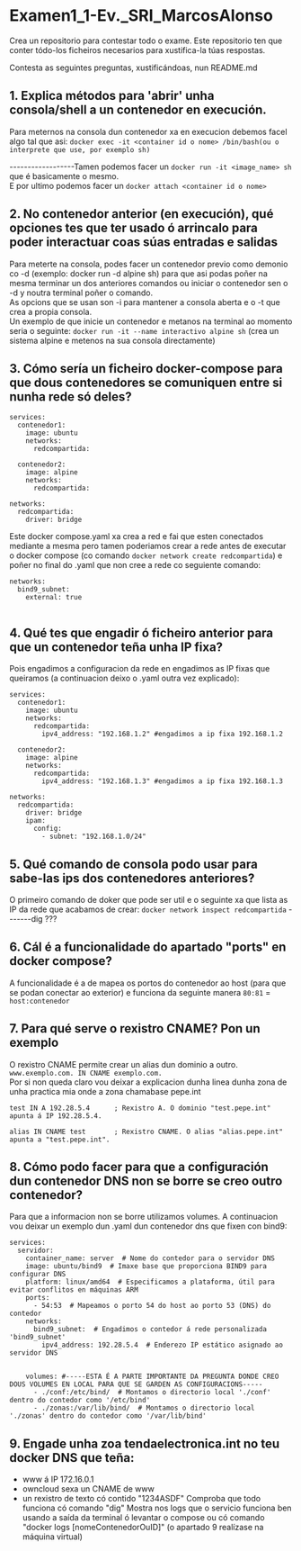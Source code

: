 # Examen1_1-Ev._SRI_MarcosAlonso
Crea un repositorio para contestar todo o exame.
Este repositorio ten que conter tódo-los ficheiros necesarios para xustifica-la túas respostas.

Contesta as seguintes preguntas, xustificándoas, nun README.md

## 1. Explica métodos para 'abrir' unha consola/shell a un contenedor en execución.

Para meternos na consola dun contenedor xa en execucion debemos facel algo tal que asi: `docker exec -it <container id o nome> /bin/bash(ou o interprete que use, por exemplo sh)` 

------------------Tamen podemos facer un `docker run -it <image_name> sh` que é basicamente o mesmo.  
E por ultimo podemos facer un `docker attach <container id o nome>`

## 2. No contenedor anterior (en execución), qué opciones tes que ter usado ó arrincalo para poder interactuar coas súas entradas e salidas
Para meterte na consola, podes facer un contenedor previo como demonio co -d (exemplo: docker run -d alpine sh) para que asi podas poñer na mesma terminar un dos anteriores comandos ou iniciar o contenedor sen o -d y noutra terminal poñer o comando.  
As opcions que se usan son -i para mantener a consola aberta e o -t que crea a propia consola.  
Un exemplo de que inicie un contenedor e metanos na terminal ao momento seria o seguinte: `docker run -it --name interactivo alpine sh` (crea un sistema alpine e metenos na sua consola directamente)



## 3. Cómo sería un ficheiro docker-compose para que dous contenedores se comuniquen entre si nunha rede só deles?
```
services:
  contenedor1:
    image: ubuntu
    networks:
      redcompartida:

  contenedor2:
    image: alpine
    networks:
      redcompartida:

networks:
  redcompartida:
    driver: bridge
```
Este docker compose.yaml xa crea a red e fai que esten conectados mediante a mesma pero tamen poderiamos crear a rede antes de executar o docker compose (co comando `docker network create redcompartida`) e poñer no final do .yaml que non cree a rede co seguiente comando:
```
networks:
  bind9_subnet:
    external: true
    
```
## 4. Qué tes que engadir ó ficheiro anterior para que un contenedor teña unha IP fixa?
Pois engadimos a configuracion da rede en engadimos as IP fixas que queiramos (a continuacion deixo o .yaml outra vez explicado): 
```
services:
  contenedor1:
    image: ubuntu
    networks:
      redcompartida:
        ipv4_address: "192.168.1.2" #engadimos a ip fixa 192.168.1.2

  contenedor2:
    image: alpine
    networks:
      redcompartida:
        ipv4_address: "192.168.1.3" #engadimos a ip fixa 192.168.1.3

networks:
  redcompartida:
    driver: bridge
    ipam:
      config:
        - subnet: "192.168.1.0/24"
```

## 5. Qué comando de consola podo usar para sabe-las ips dos contenedores anteriores?
O primeiro comando de doker que pode ser util e o seguinte xa que lista as IP da rede que acabamos de crear: `docker network inspect redcompartida`
-------dig ???


## 6. Cál é a funcionalidade do apartado "ports" en docker compose?
A funcionalidade é a de mapea os portos do contenedor ao host (para que se podan conectar ao exterior) e funciona da seguinte manera `80:81` = `host:contenedor`


## 7. Para qué serve o rexistro CNAME? Pon un exemplo
O rexistro CNAME permite crear un alias dun dominio a outro.
`www.exemplo.com. IN CNAME exemplo.com.`  
Por si non queda claro vou deixar a explicacion dunha linea dunha zona de unha practica mia onde a zona chamabase pepe.int
```
test IN A 192.28.5.4      ; Rexistro A. O dominio "test.pepe.int" apunta á IP 192.28.5.4.
  
alias IN CNAME test       ; Rexistro CNAME. O alias "alias.pepe.int" apunta a "test.pepe.int".
```

## 8. Cómo podo facer para que a configuración dun contenedor DNS non se borre se creo outro contenedor?
Para que a informacion non se borre utilizamos volumes. A continuacion vou deixar un exemplo dun .yaml dun contenedor dns que fixen con bind9:
```
services:
  servidor:
    container_name: server  # Nome do contedor para o servidor DNS
    image: ubuntu/bind9  # Imaxe base que proporciona BIND9 para configurar DNS
    platform: linux/amd64  # Especificamos a plataforma, útil para evitar conflitos en máquinas ARM
    ports:
      - 54:53  # Mapeamos o porto 54 do host ao porto 53 (DNS) do contedor
    networks:
      bind9_subnet:  # Engadimos o contedor á rede personalizada 'bind9_subnet'
        ipv4_address: 192.28.5.4  # Enderezo IP estático asignado ao servidor DNS


    volumes: #-----ESTA É A PARTE IMPORTANTE DA PREGUNTA DONDE CREO DOUS VOLUMES EN LOCAL PARA QUE SE GARDEN AS CONFIGURACIONS-----
      - ./conf:/etc/bind/  # Montamos o directorio local './conf' dentro do contedor como '/etc/bind'
      - ./zonas:/var/lib/bind/  # Montamos o directorio local './zonas' dentro do contedor como '/var/lib/bind'

```


## 9. Engade unha zoa tendaelectronica.int no teu docker DNS que teña:
- www á IP 172.16.0.1
- owncloud sexa un CNAME de www
- un rexistro de texto có contido "1234ASDF"
Comproba que todo funciona có comando "dig"
Mostra nos logs que o servicio funciona ben usando a saída da terminal ó levantar o compose ou có comando "docker logs [nomeContenedorOuID]"
(o apartado 9 realízase na máquina virtual)








